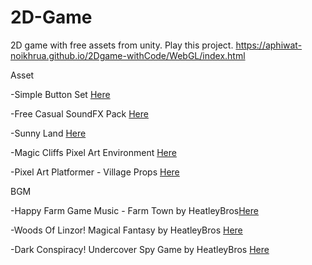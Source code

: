 # 2D-Game
2D game with free assets from unity.
Play this project.
https://aphiwat-noikhrua.github.io/2Dgame-withCode/WebGL/index.html

Asset

-Simple Button Set [Here](https://assetstore.unity.com/packages/2d/gui/icons/simple-button-set-01-153979) 

-Free Casual SoundFX Pack [Here](https://assetstore.unity.com/packages/audio/sound-fx/free-casual-soundfx-pack-164843)

-Sunny Land [Here](https://assetstore.unity.com/packages/2d/characters/sunny-land-103349)

-Magic Cliffs Pixel Art Environment [Here](https://assetstore.unity.com/packages/2d/textures-materials/nature/magic-cliffs-pixel-art-environment-60458)

-Pixel Art Platformer - Village Props [Here](https://assetstore.unity.com/packages/2d/environments/pixel-art-platformer-village-props-166114)


BGM

-Happy Farm Game Music - Farm Town by HeatleyBros[Here](https://www.youtube.com/watch?v=QVDLEY6EylM)

-Woods Of Linzor! Magical Fantasy by HeatleyBros [Here](https://www.youtube.com/watch?v=WgBhaXTKZeg&t=80s)

-Dark Conspiracy! Undercover Spy Game by HeatleyBros [Here](https://www.youtube.com/watch?v=SY-49rIbOSc)
